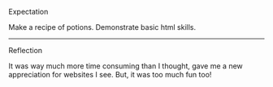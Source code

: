 Expectation

Make a recipe of potions. Demonstrate basic html skills.

---------------

Reflection

It was way much more time consuming than I thought, gave me a new appreciation for websites I see. But, it was too much fun too! 